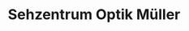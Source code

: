 ---
title: "Sehzentrum Optik Müller"
url: /friedrichshafen/sehzentrum-optik-mueller/
shop: Optiker
---